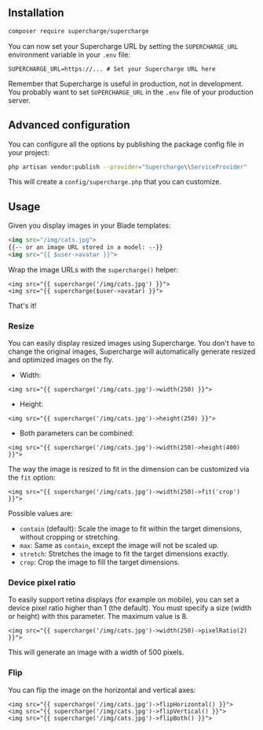 ## Installation

```bash
composer require supercharge/supercharge
```

You can now set your Supercharge URL by setting the `SUPERCHARGE_URL` environment variable in your `.env` file:

```dotenv
SUPERCHARGE_URL=https://... # Set your Supercharge URL here
```

Remember that Supercharge is useful in production, not in development. You probably want to set `SUPERCHARGE_URL` in the `.env` file of your production server.

## Advanced configuration

You can configure all the options by publishing the package config file in your project:

```bash
php artisan vendor:publish --provider="Supercharge\\ServiceProvider"
```

This will create a `config/supercharge.php` that you can customize.

## Usage

Given you display images in your Blade templates:

```html
<img src="/img/cats.jpg">
{{-- or an image URL stored in a model: --}}
<img src="{{ $user->avatar }}">
```

Wrap the image URLs with the `supercharge()` helper:

```blade
<img src="{{ supercharge('/img/cats.jpg') }}">
<img src="{{ supercharge($user->avatar) }}">
```

That's it!

### Resize

You can easily display resized images using Supercharge. You don't have to change the original images, Supercharge will automatically generate resized and optimized images on the fly.

- Width:

```blade
<img src="{{ supercharge('/img/cats.jpg')->width(250) }}">
```

- Height:

```blade
<img src="{{ supercharge('/img/cats.jpg')->height(250) }}">
```

- Both parameters can be combined:

```blade
<img src="{{ supercharge('/img/cats.jpg')->width(250)->height(400) }}">
```

The way the image is resized to fit in the dimension can be customized via the `fit` option:

```blade
<img src="{{ supercharge('/img/cats.jpg')->width(250)->fit('crop') }}">
```

Possible values are:

- `contain` (default): Scale the image to fit within the target dimensions, without cropping or stretching.
- `max`: Same as `contain`, except the image will not be scaled up.
- `stretch`: Stretches the image to fit the target dimensions exactly.
- `crop`: Crop the image to fill the target dimensions.

### Device pixel ratio

To easily support retina displays (for example on mobile), you can set a device pixel ratio higher than 1 (the default). You must specify a size (width or height) with this parameter. The maximum value is 8.

```blade
<img src="{{ supercharge('/img/cats.jpg')->width(250)->pixelRatio(2) }}">
```

This will generate an image with a width of 500 pixels.

### Flip

You can flip the image on the horizontal and vertical axes:

```blade
<img src="{{ supercharge('/img/cats.jpg')->flipHorizontal() }}">
<img src="{{ supercharge('/img/cats.jpg')->flipVertical() }}">
<img src="{{ supercharge('/img/cats.jpg')->flipBoth() }}">
```
